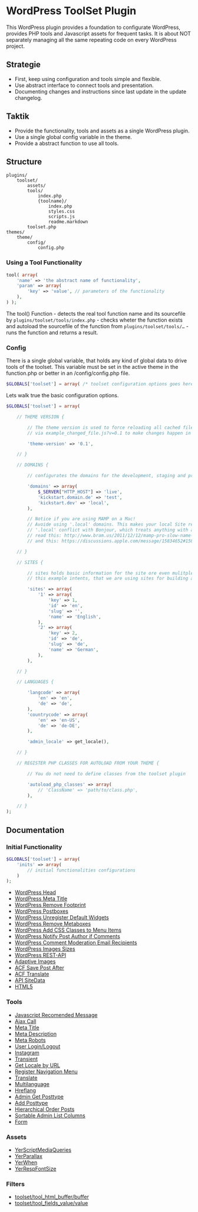 WordPress ToolSet Plugin
===============

This WordPress plugin provides a foundation to configurate WordPress, provides PHP tools and Javascript assets for frequent tasks.
It is about NOT separately managing all the same repeating code on every WordPress project.

Strategie
---------------
- First, keep using configuration and tools simple and flexible.
- Use abstract interface to connect tools and presentation.
- Documenting changes and instructions since last update in the update changelog.

Taktik
---------------
- Provide the functionality, tools and assets as a single WordPress plugin.
- Use a single global config variable in the theme.
- Provide a abstract function to use all tools.

Structure
---------------

	plugins/
		toolset/
			assets/
			tools/
				index.php
				{toolname}/
					index.php
					styles.css
					scripts.js
					readme.markdown
		 	toolset.php
	themes/
		theme/
			config/
				config.php

### Using a Tool Functionality

````php
tool( array(
	'name' => 'the abstract name of functionality',
	'param' => array(
		'key' => 'value', // parameters of the functionality
	),
) );
````
The tool() Function
	- detects the real tool function name and its sourcefile by <code>plugins/toolset/tools/index.php</code>
	- checks wheter the function exists and autoload the sourcefile of the function from <code>plugins/toolset/tools/…</code>
	- runs the function and returns a result.

### Config

There is a single global variable, that holds any kind of global data to drive tools of the toolset. This variable must be set in the active theme in the function.php or better in an /config/config.php file.

````php
$GLOBALS['toolset'] = array( /* toolset configuration options goes here */ );
````

Lets walk true the basic configuration options.

````php
$GLOBALS['toolset'] = array(

	// THEME VERSION {

		// The theme version is used to force reloading all cached files of a theme
		// via example_changed_file.js?v=0.1 to make changes happen in a browser.

		'theme-version' => '0.1',

	// }

	// DOMAINS {

		// configurates the domains for the development, staging and production server

		'domains' => array(
			$_SERVER["HTTP_HOST"] => 'live',
			'kickstart.domain.de' => 'test',
			'kickstart.dev' => 'local',
		),

		// Notice if you are using MAMP on a Mac!
		// Avoide using '.local' domains. This makes your local Site realy slow because
		// '.local' conflict with Bonjour, which treats anything with a '.local' TLD as a Bonjour server.
		// read this: http://www.bram.us/2011/12/12/mamp-pro-slow-name-resolving-with-local-vhosts-in-lion-fix/
		// and this: https://discussions.apple.com/message/15834652#15834652.

	// }

	// SITES {

		// sites holds basic information for the site ore even mulitple sites on a WordPress multisite installation
		// this example intents, that we are using sites for building a multilanguage website

		'sites' => array(
			'1' => array(
				'key' => 1,
				'id' => 'en',
				'slug' => '',
				'name' => 'English',
			),
			'2' => array(
				'key' => 2,
				'id' => 'de',
				'slug' => 'de',
				'name' => 'German',
			),
		),

	// }

	// LANGUAGES {

		'langcode' => array(
			'en' => 'en',
			'de' => 'de',
		),
		'countrycode' => array(
			'en' => 'en-US',
			'de' => 'de-DE',
		),

		'admin_locale' => get_locale(),

	// }

	// REGISTER PHP CLASSES FOR AUTOLOAD FROM YOUR THEME {

		// You do not need to define classes from the toolset plugin

		'autoload_php_classes' => array(
			// 'ClassName' => 'path/to/class.php',
		),

	// }
);
````

Documentation
---------------

### Initial Functionality

````php
$GLOBALS['toolset'] = array(
	'inits' => array(
		// initial functionalities configurations
	)
);
````
* [WordPress Head](tools/tool_wp_head/readme.markdown)
* [WordPress Meta Title](tools/tool_meta_title/readme.markdown)
* [WordPress Remove Footprint](tools/tool_remove_wp_footprint/readme.markdown)
* [WordPress Postboxes](tools/tool_postboxes/readme.markdown)
* [WordPress Unregister Default Widgets](tools/tool_widgets_unregister_defaults/readme.markdown)
* [WordPress Remove Metaboxes](tools/tool_metabox_remove/readme.markdown)
* [WordPress Add CSS Classes to Menu Items](tools/tool_menu_add_css_classes/readme.markdown)
* [WordPress Notify Post Author if Comments](tools/tool_wp_comment_notification_notify_author/readme.markdown)
* [WordPress Comment Moderation Email Recipients](tools/tool_wp_comment_moderation_recipients/readme.markdown)
* [WordPress Images Sizes](tools/tool_image_sizes/readme.markdown)
* [WordPress REST-API](tools/tool_rest_api/readme.markdown)
* [Adaptive Images](tools/tool_adaptive_images/readme.markdown)
* [ACF Save Post After](tools/tool_acf_save_post_after/readme.markdown)
* [ACF Translate](tools/tool_acf_translate/readme.markdown)
* [API SiteData](tools/tool_api_sitedata/readme.markdown)
* [HTML5](tools/tool_html5/readme.markdown)

### Tools

* [Javascript Recomended Message](tools/tool_javascript_recomended/readme.markdown)
* [Ajax Call](tools/tool_ajax/readme.markdown)
* [Meta Title](tools/tool_meta_title/readme.markdown)
* [Meta Description](tools/tool_meta_description/readme.markdown)
* [Meta Robots](tools/tool_meta_robots/readme.markdown)
* [User Login/Logout](tools/tool_wp_user/readme.markdown)
* [Instagram](tools/tool_instagram/readme.markdown)
* [Transient](tools/tool_transient/readme.markdown)
* [Get Locale by URL](tools/tool_get_locale_by_url/readme.markdown)
* [Register Navigation Menu](tools/tool_nav_menu_register/readme.markdown)
* [Translate](tools/tool_translate/readme.markdown)
* [Multilanguage](tools/tool_multilanguage/readme.markdown)
* [Hreflang](tools/tool_hreflang/readme.markdown)
* [Admin Get Posttype](tools/tool_posttypes/readme.markdown)
* [Add Posttype](tools/tool_posttypes/readme.markdown)
* [Hierarchical Order Posts](tools/tool_order_posts/readme.markdown)
* [Sortable Admin List Columns](tools/tool_sortable_list_column/readme.markdown)
* [Form](tools/tool_form/readme.md)

### Assets

* [YerScriptMediaQueries](assets/yerscriptmediaqueries/readme.markdown)
* [YerParallax](assets/yerparallax/readme.markdown)
* [YerWhen](assets/yerwhen/readme.markdown)
* [YerRespFontSize](assets/yerrespfontsize/readme.markdown)

### Filters
* [toolset/tool_html_buffer/buffer](tools/tool_html_buffer/readme.markdown)
* [toolset/tool_fields_value/value](tools/tool_fields_value/readme.markdown)
